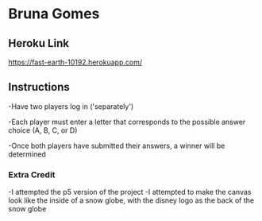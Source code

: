 # Bruna Gomes

## Heroku Link
https://fast-earth-10192.herokuapp.com/

## Instructions
-Have two players log in ('separately')

-Each player must enter a letter that corresponds to the possible answer choice (A, B, C, or D)

-Once both players have submitted their answers, a winner will be determined

### Extra Credit
-I attempted the p5 version of the project
-I attempted to make the canvas look like the inside of a snow globe, with the disney logo as the back of the snow globe

